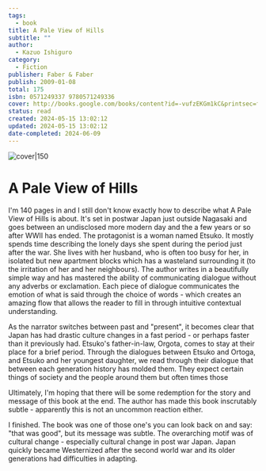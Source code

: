 ```yaml
---
tags:
  - book
title: A Pale View of Hills
subtitle: ""
author:
  - Kazuo Ishiguro
category:
  - Fiction
publisher: Faber & Faber
publish: 2009-01-08
total: 175
isbn: 0571249337 9780571249336
cover: http://books.google.com/books/content?id=-vufzEKGm1kC&printsec=frontcover&img=1&zoom=1&edge=curl&source=gbs_api
status: read
created: 2024-05-15 13:02:12
updated: 2024-05-15 13:02:12
date-completed: 2024-06-09
---
```


![cover|150](http://books.google.com/books/content?id=-vufzEKGm1kC&printsec=frontcover&img=1&zoom=1&edge=curl&source=gbs_api)
# A Pale View of Hills
I'm 140 pages in and I still don't know exactly how to describe what A Pale View of Hills is about. It's set in postwar Japan just outside Nagasaki and goes between an undisclosed more modern day and the a few years or so after WWII has ended. The protagonist is a woman named Etsuko. It mostly spends time describing the lonely days she spent during the period just after the war. She lives with her husband, who is often too busy for her, in isolated but new apartment blocks which has a wasteland surrounding it (to the irritation of her and her neighbours). The author writes in a beautifully simple way and has mastered the ability of communicating dialogue without any adverbs or exclamation. Each piece of dialogue communicates the emotion of what is said through the choice of words - which creates an amazing flow that allows the reader to fill in through intuitive contextual understanding.

As the narrator switches between past and "present", it becomes clear that Japan has had drastic culture changes in a fast period - or perhaps faster than it previously had. Etsuko's father-in-law, Orgota, comes to stay at their place for a brief period. Through the dialogues between Etsuko and Ortoga, and Etsuko and her youngest daughter, we read through their dialogue that between each generation history has molded them. They expect certain things of society and the people around them but often times those

Ultimately, I'm hoping that there will be some redemption for the story and message of this book at the end. The author has made this book inscrutably subtle - apparently this is not an uncommon reaction either. 


I finished. The book was one of those one's you can look back on and say: "that was good", but its message was subtle. The overarching motif was of cultural change - especially cultural change in post war Japan. Japan quickly became Westernized after the second world war and its older generations had difficulties in adapting. 